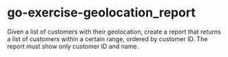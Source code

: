 # go-exercise-geolocation_report

Given a list of customers with their geolocation, create a report that returns a list of customers within a certain range, ordered by customer ID.
The report must show only customer ID and name.
